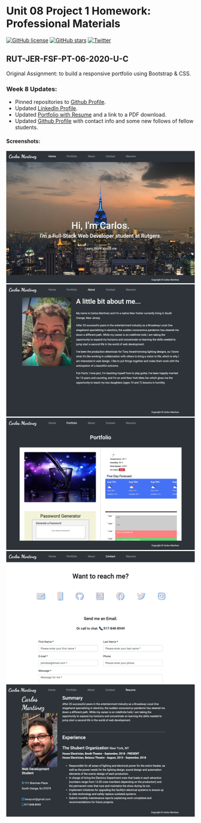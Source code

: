 # Unit 08 Project 1 Homework: Professional Materials
[![GitHub license](https://img.shields.io/github/license/BwayCarl/Portfolio)](https://github.com/BwayCarl/Portfolio/blob/master/LICENSE)
[![GitHub stars](https://img.shields.io/github/stars/BwayCarl/Portfolio)](https://github.com/BwayCarl/Portfolio/stargazers)
[![Twitter](https://img.shields.io/twitter/url?style=social)](https://twitter.com/intent/tweet?text=Wow:&url=https%3A%2F%2Fgithub.com%2FBwayCarl%2FPortfolio)
## RUT-JER-FSF-PT-06-2020-U-C

Original Assignment: to build a responsive portfolio using Bootstrap &amp; CSS.

### Week 8 Updates:
- Pinned repositories to [Github Profile](https://github.com/BwayCarl).
- Updated [LinkedIn Profile](https://www.linkedin.com/in/carlos-martinez-8702b146/).
- Updated [Portfolio with Resume](https://bwaycarl.github.io/Portfolio/) and a link to a PDF download.
- Updated [Github Profile](https://github.com/BwayCarl) with contact info and some new follows of fellow students.

#### Screenshots:
![Portfolio Homepage](./assets/images/Portfolio-Home.png)
![Portfolio About](./assets/images/Portfolio-About.png)
![Portfolio Projects](./assets/images/Portfolio-Projects.png)
![Portfolio Contact](./assets/images/Portfolio-Contact.png)
![Portfolio Resume](./assets/images/Portfolio-Resume.png)

